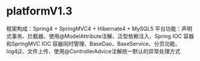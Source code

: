 # platformV1.3
框架构成：Spring4 + SpringMVC4 + Hibernate4 + MySQL5
平台功能：声明式事务、拦截器、使用@ModelAttribute注解、泛型依赖注入、Spring IOC 容器和SpringMVC IOC 容器同时管理、BaseDao、BaseService、分页功能、log4j2、文件上传、使用@ControllerAdvice注解统一默认的异常处理方式
